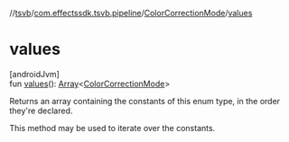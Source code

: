 //[tsvb](../../../index.md)/[com.effectssdk.tsvb.pipeline](../index.md)/[ColorCorrectionMode](index.md)/[values](values.md)

# values

[androidJvm]\
fun [values](values.md)(): [Array](https://kotlinlang.org/api/latest/jvm/stdlib/kotlin-stdlib/kotlin/-array/index.html)&lt;[ColorCorrectionMode](index.md)&gt;

Returns an array containing the constants of this enum type, in the order they're declared.

This method may be used to iterate over the constants.
